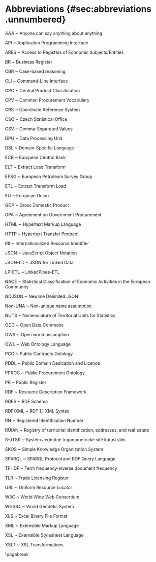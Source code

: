 # Abbreviations {#sec:abbreviations .unnumbered}

AAA
~ Anyone can say anything about anything

API
~ Application Programming Interface

ARES
~ Access to Registers of Economic Subjects/Entities

BR
~ Business Register

CBR
~ Case-based reasoning

CLI
~ Command-Line Interface

CPC
~ Central Product Classification

CPV
~ Common Procurement Vocabulary

CRS
~ Coordinate Reference System

CSO
~ Czech Statistical Office

CSV
~ Comma-Separated Values

DPU
~ Data Processing Unit

DSL
~ Domain-Specific Language

ECB
~ European Central Bank

ELT
~ Extract Load Transform

EPSG
~ European Petroleum Survey Group

ETL
~ Extract Transform Load

EU
~ European Union

GDP
~ Gross Domestic Product

GPA
~ Agreement on Government Procurement

HTML
~ Hypertext Markup Language

HTTP
~ Hypertext Transfer Protocol

IRI
~ Internationalized Resource Identifier

JSON
~ JavaScript Object Notation

JSON-LD
~ JSON for Linked Data

LP-ETL
~ LinkedPipes-ETL

NACE
~ Statistical Classification of Economic Activities in the European Community

NDJSON
~ Newline Delimited JSON

Non-UNA
~ Non-unique name assumption

NUTS
~ Nomenclature of Territorial Units for Statistics

ODC
~ Open Data Commons

OWA
~ Open world assumption

OWL
~ Web Ontology Language

PCO
~ Public Contracts Ontology

PDDL
~ Public Domain Dedication and Licence

PPROC
~ Public Procurement Ontology

PR
~ Public Register

RDF
~ Resource Description Framework

RDFS
~ RDF Schema

RDF/XML
~ RDF 1.1 XML Syntax

RN
~ Registered Identification Number

RÚIAN
~ Registry of territorial identification, addresses, and real estate

S-JTSK
~ Systém Jednotné trigonometrické sítě katastrální

SKOS
~ Simple Knowledge Organization System

SPARQL
~ SPARQL Protocol and RDF Query Language

TF-IDF
~ Term frequency-inverse document frequency

TLR
~ Trade Licensing Register

URL
~ Uniform Resource Locator

W3C
~ World Wide Web Consortium

WGS84
~ World Geodetic System

XLS
~ Excel Binary File Format

XML
~ Extensible Markup Language

XSL
~ Extensible Stylesheet Language

XSLT
~ XSL Transformations

\pagebreak

